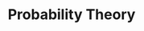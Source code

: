 ---
title: "Probability Theory"

categories: ['']

tags: ['Probability', 'Theory']

arwords: 'نظرية الاحتمالات'

arexps: []

enwords: ['Probability Theory']

enexps: []

arlexicons: 'ن'

enlexicons: 'P'

authors: ['Ruqayya Roshdy']

translators: ['']

citations: 'العربية والذكاء الاصطناعي'

sources: 'مركز الملك عبدالله بن عبدالعزيز الدولي لخدمة اللغة العربية'

word: "true"

slug: ""
---